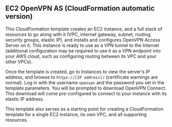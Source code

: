 EC2 OpenVPN AS (CloudFormation automatic version)
-------------------------------------------------

This CloudFormation template creates an EC2 instance, and a full stack of
resources to go along with it (VPC, internet gateway, subnet, routing, security
groups, elastic IP), and installs and configures OpenVPN Access Server on it.
This instance is ready to use as a VPN tunnel to the Internet (additional
configuration may be required to use it as a VPN endpoint into your AWS cloud,
such as configuring routing between its VPC and your other VPCs).

Once the template is created, go to Instances to view the server's IP address,
and browse to `https://[IP address]/` (certificate warnings are normal). Log in
with the username `openvpn` and the password you set in the template parameters.
You will be prompted to download OpenVPN Connect. This download will come
pre-configured to connect to your instance with its elastic IP address.

This template also serves as a starting point for creating a CloudFormation
template for a single EC2 instance, its own VPC, and all supporting resources.

